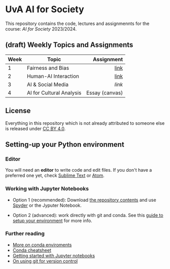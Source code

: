 # UvA AI for Society

This repository contains the code, lectures and assignmennts for the course: *AI for Society* 2023/2024. 

## (draft) Weekly Topics and Assignments

| Week         | Topic           | Assignment  |
| ------------- |-------------| -----:|
| 1      | Fairness and Bias | [link](https://github.com/StagerLee/UvA_AIForSociety_2023/blob/main/Week_1/Assignment/Machine%20Bias.ipynb) |
| 2      | Human-AI Interaction | [link](https://github.com/StagerLee/UvA_AIForSociety_2023/tree/main/Week_2/assignment) |
| 3      | AI & Social Media | *link* |
| 4      | AI for Cultural Analysis | Essay (canvas) |




## License

Everything in this repository which is not already attributed to someone else is released under [CC BY 4.0](https://creativecommons.org/licenses/by/4.0/). 

## Setting-up your Python environment

### Editor

You will need an **editor** to write code and edit files. If you don't have a preferred one yet, check [Sublime Text](https://www.sublimetext.com/) or [Atom](https://atom.io/).

### Working with Jupyter Notebooks

* Option 1 (recommended): Download [the repository contents](https://github.com/Giovanni1085/UvA_AIforSociety) and use [Spyder](https://www.spyder-ide.org) or the Jyputer Notebook.

* Option 2 (advanced): work directly with git and conda. See this [guide to setup your environment](https://github.com/Giovanni1085/UvA_CDH_2020/blob/master/setup.md) for more info.

### Further reading

* [More on conda enviroments](https://docs.conda.io/projects/conda/en/latest/user-guide/tasks/manage-environments.html)
* [Conda cheatsheet](https://docs.conda.io/projects/conda/en/4.6.0/_downloads/52a95608c49671267e40c689e0bc00ca/conda-cheatsheet.pdf)
* [Getting started with Jupyter notebooks](https://medium.com/codingthesmartway-com-blog/getting-started-with-jupyter-notebook-for-python-4e7082bd5d46)
* [On using git for version control](https://alan-turing-institute.github.io/rse-course/html/module04_version_control_with_git/index.html)
